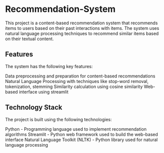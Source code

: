 # Recommendation-System

This project is a content-based recommendation system that recommends items to users based on their past interactions with items. The system uses natural language processing techniques to recommend similar items based on their textual content.

## Features
The system has the following key features:

Data preprocessing and preparation for content-based recommendations
Natural Language Processing with techniques like stop-word removal, tokenization, stemming
Similarity calculation using cosine similarity
Web-based interface using streamlit

## Technology Stack
The project is built using the following technologies:

Python - Programming language used to implement recommendation algorithms
Streamlit - Python web framework used to build the web-based interface
Natural Language Toolkit (NLTK) - Python library used for natural language processing
